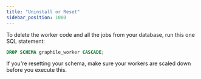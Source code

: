 ```yaml
---
title: "Uninstall or Reset"
sidebar_position: 1000
---
```


To delete the worker code and all the jobs from your database, run this one SQL
statement:

```sql
DROP SCHEMA graphile_worker CASCADE;
```

If you're resetting your schema, make sure your workers are scaled down before you execute this.
